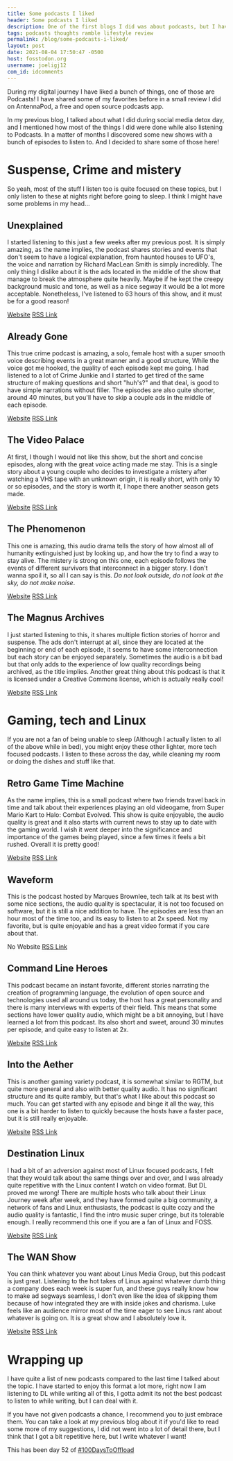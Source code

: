 ```yaml
---
title: Some podcasts I liked 
header: Some podcasts I liked 
description: One of the first blogs I did was about podcasts, but I have listened to some new things and I decided to share an update of what I am listening to now
tags: podcasts thoughts ramble lifestyle review
permalink: /blog/some-podcasts-i-liked/
layout: post
date: 2021-08-04 17:50:47 -0500
host: fosstodon.org
username: joeligj12
com_id: idcomments
---
```


During my digital journey I have liked a bunch of things, one of those are Podcasts! I have shared some of my favorites before in a small review I did on AntennaPod, a free and open source podcasts app. 

In my previous blog, I talked about what I did during social media detox day, and I mentioned how most of the things I did were done while also listening to Podcasts. In a matter of months I discovered some new shows with a bunch of episodes to listen to. And I decided to share some of those here!

# Suspense, Crime and mistery

So yeah, most of the stuff I listen too is quite focused on these topics, but I only listen to these at nights right before going to sleep. I think I might have some problems in my head...

##  Unexplained

I started listening to this just a few weeks after my previous post. It is simply amazing, as the name implies, the podcast shares stories and events that don't seem to have a logical explanation, from haunted houses to UFO's, the voice and narration by Richard MacLean Smith is simply incredibly. The only thing I dislike about it is the ads located in the middle of the show that manage to break the atmosphere quite heavily. Maybe if he kept the creepy background music and tone, as well as a nice segway it would be a lot more acceptable. Nonetheless, I've listened to 63 hours of this show, and it must be for a good reason!

[Website](https://www.unexplainedpodcast.com/) [RSS Link](https://omny.fm/shows/unexplained/playlists/podcast.rss)

## Already Gone

This true crime podcast is amazing, a solo, female host with a super smooth voice describing events in a great manner and a good structure, While the voice got me hooked, the quality of each episode kept me going. I had listened to a lot of Crime Junkie and I started to get tired of the same structure of making questions and short "huh's?" and that deal, is good to have simple narrations without filler. The episodes are also quite shorter, around 40 minutes, but you'll have to skip a couple ads in the middle of each episode.

[Website](https://www.alreadygonepodcast.com/) [RSS Link](https://omny.fm/shows/already-gone/playlists/podcast.rss)

## The Video Palace

At first, I though I would not like this show, but the short and concise episodes, along with the great voice acting made me stay. This is a single story about a young couple who decides to investigate a mistery after watching a VHS tape with an unknown origin, it is really short, with only 10 or so episodes, and the story is worth it, I hope there another season gets made.

[Website](http://videopalace.shudder.com) [RSS Link](https://rss.art19.com/video-palace)

## The Phenomenon

This one is amazing, this audio drama tells the story of how almost all of humanity extinguished just by looking up, and how the try to find a way to stay alive. The mistery is strong on this one, each episode follows the events of different survivors that interconnect in a bigger story. I don't wanna spoil it, so all I can say is this. *Do not look outside, do not look at the sky, do not make noise*.

[Website](https://www.phenomenonpod.com/) [RSS Link](https://phenomenonpod.libsyn.com/rss)

## The Magnus Archives

I just started listening to this, it shares multiple fiction stories of horror and suspense. The ads don't interrupt at all, since they are located at the beginning or end of each episode, it seems to have some interconnection but each story can be enjoyed separately. Sometimes the audio is a bit bad but that only adds to the experience of low quality recordings being archived, as the title implies. Another great thing about this podcast is that it is licensed under a Creative Commons license, which is actually really cool!

[Website](https://rustyquill.com/the-magnus-archives/) [RSS Link](https://rss.acast.com/themagnusarchives)

# Gaming, tech and Linux

If you are not a fan of being unable to sleep (Although I actually listen to all of the above while in bed), you might enjoy these other lighter, more tech focused podcasts. I listen to these across the day, while cleaning my room or doing the dishes and stuff like that.

## Retro Game Time Machine

As the name implies, this is a small podcast where two friends travel back in time and talk about their experiences playing an old videogame, from Super Mario Kart to Halo: Combat Evolved. This show is quite enjoyable, the audio quality is great and it also starts with current news to stay up to date with the gaming world. I wish it went deeper into the significance and importance of the games being played, since a few times it feels a bit rushed. Overall it is pretty good!

[Website](https://www.retrogametimemachine.com/) [RSS Link](https://anchor.fm/s/2b2bbf44/podcast/rss)

## Waveform

This is the podcast hosted by Marques Brownlee, tech talk at its best with some nice sections, the audio quality is spectacular, it is not too focused on software, but it is still a nice addition to have. The episodes are less than an hour most of the time too, and its easy to listen to at 2x speed. Not my favorite, but is quite enjoyable and has a great video format if you care about that.

No Website [RSS Link](http://feeds.feedburner.com/WaveformWithMkbhd)

## Command Line Heroes

This podcast became an instant favorite, different stories narrating the creation of programming language, the evolution of open source and technologies used all around us today, the host has a great personality and there is many interviews with experts of their field. This means that some sections have lower quality audio, which might be a bit annoying, but I have learned a lot from this podcast. Its also short and sweet, around 30 minutes per episode, and quite easy to listen at 2x.

[Website](https://www.redhat.com/en/command-line-heroes) [RSS Link](https://feeds.pacific-content.com/commandlineheroes)

## Into the Aether

This is another gaming variety podcast, it is somewhat similar to RGTM, but quite more general and also with better quality audio. It has no significant structure and its quite rambly, but that's what I like about this podcast so much. You can get started with any episode and binge it all the way, this one is a bit harder to listen to quickly because the hosts have a faster pace, but it is still really enjoyable.

[Website](https://intothecast.online/) [RSS Link](https://feeds.transistor.fm/intotheaether)

## Destination Linux

I had a bit of an adversion against most of Linux focused podcasts, I felt that they would talk about the same things over and over, and I was already quite repetitive with the Linux content I watch on video format. But DL proved me wrong! There are multiple hosts who talk about their Linux Journey week after week, and they have formed quite a big community, a network of fans and Linux enthusiasts, the podcast is quite cozy and the audio quality is fantastic, I find the intro music super cringe, but its tolerable enough. I really recommend this one if you are a fan of Linux and FOSS.

[Website](https://destinationlinux.org) [RSS Link](https://destinationlinux.org/feed/mp3/)

## The WAN Show

You can think whatever you want about Linus Media Group, but this podcast is just great. Listening to the hot takes of Linus against whatever dumb thing a company does each week is super fun, and these guys really know how to make ad segways seamless, I don't even like the idea of skipping them because of how integrated they are with inside jokes and charisma. Luke feels like an audience mirror most of the time eager to see Linus rant about whatever is going on. It is a great show and I absolutely love it.

[Website](https://www.youtube.com/playlist?list=PL8mG-RkN2uTw7PhlnAr4pZZz2QubIbujH) [RSS Link](https://anchor.fm/s/3cbbb3b8/podcast/rss)

# Wrapping up

I have quite a list of new podcasts compared to the last time I talked about the topic. I have started to enjoy this format a lot more, right now I am listening to DL while writing all of this, I gotta admit its not the best podcast to listen to while writing, but I can deal with it. 

If you have not given podcasts a chance, I recommend you to just embrace them. You can take a look at my previous blog about it if you'd like to read some more of my suggestions, I did not went into a lot of detail there, but I think that I got a bit repetitive here, but I write whatever I want!

This has been day 52 of [#100DaysToOffload](https://100DaysToOffload.com)
